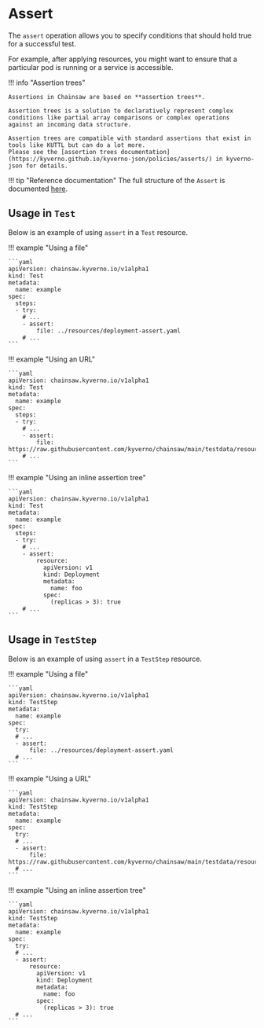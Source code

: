 # Assert

The `assert` operation allows you to specify conditions that should hold true for a successful test.

For example, after applying resources, you might want to ensure that a particular pod is running or a service is accessible.

!!! info "Assertion trees"

    Assertions in Chainsaw are based on **assertion trees**.

    Assertion trees is a solution to declaratively represent complex conditions like partial array comparisons or complex operations against an incoming data structure.

    Assertion trees are compatible with standard assertions that exist in tools like KUTTL but can do a lot more.
    Please see the [assertion trees documentation](https://kyverno.github.io/kyverno-json/policies/asserts/) in kyverno-json for details.

!!! tip "Reference documentation"
    The full structure of the `Assert` is documented [here](../apis/chainsaw.v1alpha1.md#chainsaw-kyverno-io-v1alpha1-Assert).

## Usage in `Test`

Below is an example of using `assert` in a `Test` resource.

!!! example "Using a file"

    ```yaml
    apiVersion: chainsaw.kyverno.io/v1alpha1
    kind: Test
    metadata:
      name: example
    spec:
      steps:
      - try:
        # ...
        - assert:
            file: ../resources/deployment-assert.yaml
        # ...
    ```

!!! example "Using an URL"

    ```yaml
    apiVersion: chainsaw.kyverno.io/v1alpha1
    kind: Test
    metadata:
      name: example
    spec:
      steps:
      - try:
        # ...
        - assert:
            file: https://raw.githubusercontent.com/kyverno/chainsaw/main/testdata/resource/valid.yaml
        # ...
    ```

!!! example "Using an inline assertion tree"

    ```yaml
    apiVersion: chainsaw.kyverno.io/v1alpha1
    kind: Test
    metadata:
      name: example
    spec:
      steps:
      - try:
        # ...
        - assert:
            resource:
              apiVersion: v1
              kind: Deployment
              metadata:
                name: foo
              spec:
                (replicas > 3): true
        # ...
    ```

## Usage in `TestStep`

Below is an example of using `assert` in a `TestStep` resource.

!!! example "Using a file"

    ```yaml
    apiVersion: chainsaw.kyverno.io/v1alpha1
    kind: TestStep
    metadata:
      name: example
    spec:
      try:
      # ...
      - assert:
          file: ../resources/deployment-assert.yaml
      # ...
    ```

!!! example "Using a URL"

    ```yaml
    apiVersion: chainsaw.kyverno.io/v1alpha1
    kind: TestStep
    metadata:
      name: example
    spec:
      try:
      # ...
      - assert:
          file: https://raw.githubusercontent.com/kyverno/chainsaw/main/testdata/resource/valid.yaml
      # ...
    ```

!!! example "Using an inline assertion tree"

    ```yaml
    apiVersion: chainsaw.kyverno.io/v1alpha1
    kind: TestStep
    metadata:
      name: example
    spec:
      try:
      # ...
      - assert:
          resource:
            apiVersion: v1
            kind: Deployment
            metadata:
              name: foo
            spec:
              (replicas > 3): true
      # ...
    ```
